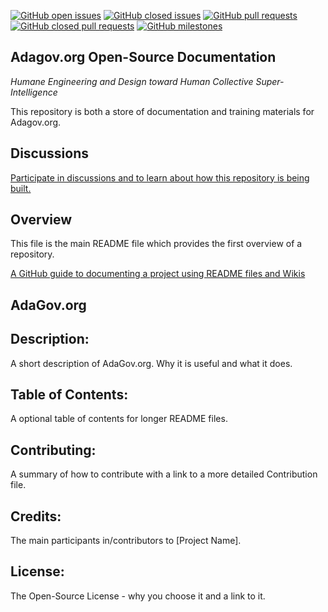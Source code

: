 [![GitHub open issues](https://img.shields.io/github/issues/adagovorg/documentation?style=flat-square)](https://github.com/adagovorg/documentation/issues)
[![GitHub closed issues](https://img.shields.io/github/issues-closed-raw/adagovorg/documentation?style=flat-square)](https://github.com/adagovorg/documentation/issues?q=is%3Aissue+is%3Aclosed)
[![GitHub pull requests](https://img.shields.io/github/issues-pr/adagovorg/documentation)](https://github.com/adagovorg/documentation/pulls)
[![GitHub closed pull requests](https://img.shields.io/github/issues-pr-closed/adagovorg/documentation)](https://github.com/adagovorg/documentation/pulls?q=is%3Apr+is%3Aclosed)
[![GitHub milestones](https://img.shields.io/github/milestones/open/adagovorg/documentation?style=flat-square)](https://github.com/adagovorg/documentation/milestones)


## Adagov.org Open-Source Documentation
*Humane Engineering and Design toward Human Collective Super-Intelligence*

This repository is both a store of documentation and training materials for Adagov.org.

## Discussions

[Participate in discussions and to learn about how this repository is being built.](https://github.com/adagovorg/adagov-documentation/discussions/7)

## Overview
This file is the main README file which provides the first overview of a repository.

[A GitHub guide to documenting a project using README files and Wikis](https://guides.github.com/features/wikis/)

## AdaGov.org


## Description: 
A short description of AdaGov.org. Why it is useful and what it does.

## Table of Contents: 
A optional table of contents for longer README files.

## Contributing: 
A summary of how to contribute with a link to a more detailed Contribution file.

## Credits: 
The main participants in/contributors to [Project Name].

## License: 
The Open-Source License - why you choose it and a link to it.
